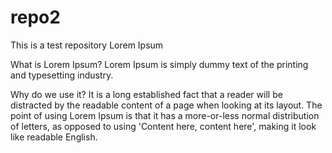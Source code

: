# repo2
This is a test repository
Lorem Ipsum

What is Lorem Ipsum?
Lorem Ipsum is simply dummy text of the printing and typesetting industry.

Why do we use it?
It is a long established fact that a reader will be distracted by the readable content of a page when looking at its layout. The point of using Lorem Ipsum is that it has a more-or-less normal distribution of letters, as opposed to using 'Content here, content here', making it look like readable English.
